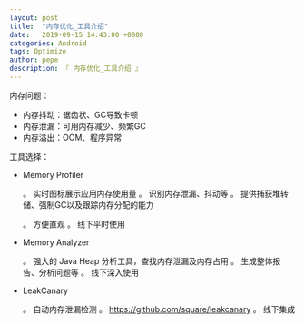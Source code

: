 ```yaml
---
layout: post
title:  "内存优化_工具介绍"
date:   2019-09-15 14:43:00 +0800
categories: Android
tags: Optimize
author: pepe
description: 『 内存优化_工具介绍 』
---
```


内存问题：

* 内存抖动：锯齿状、GC导致卡顿
* 内存泄漏：可用内存减少、频繁GC
* 内存溢出：OOM、程序异常

工具选择：

* Memory Profiler

	。 实时图标展示应用内存使用量
	。 识别内存泄漏、抖动等
	。 提供捕获堆转储、强制GC以及跟踪内存分配的能力
	
	。 方便直观
	。 线下平时使用


* Memory Analyzer

	。 强大的 Java Heap 分析工具，查找内存泄漏及内存占用
	。 生成整体报告、分析问题等
	。 线下深入使用

* LeakCanary

	。 自动内存泄漏检测
	。 https://github.com/square/leakcanary
	。 线下集成














































